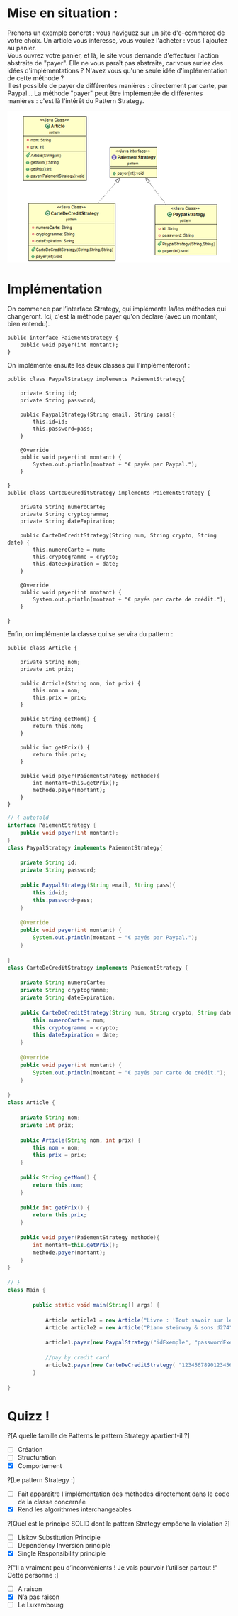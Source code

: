 # Mise en situation :

Prenons un exemple concret : vous naviguez sur un site d'e-commerce de votre choix. Un article vous intéresse, vous voulez l'acheter : vous l'ajoutez au panier.  
Vous ouvrez votre panier, et là, le site vous demande d'effectuer l'action abstraite de "payer". Elle ne vous paraît pas abstraite, car vous auriez des idées d'implémentations ? N'avez vous qu'une seule idée d'implémentation de cette méthode ?  
Il est possible de payer de différentes manières : directement par carte, par Paypal...
La méthode "payer" peut être implémentée de différentes manières : c'est là l'intérêt du Pattern Strategy.

![UML Diagram](https://raw.githubusercontent.com/Lhudram/DesignPattern_Strategy/master/UML_Exemple.png)

# Implémentation

On commence par l’interface Strategy, qui implémente la/les méthodes qui changeront. Ici, c'est la méthode payer qu'on déclare (avec un montant, bien entendu).

	public interface PaiementStrategy {
		public void payer(int montant);
	}

On implémente ensuite les deux classes qui l'implémenteront :

	public class PaypalStrategy implements PaiementStrategy{
	
		private String id;
		private String password;
	
		public PaypalStrategy(String email, String pass){
			this.id=id;
			this.password=pass;
		}
	
		@Override
		public void payer(int montant) {
			System.out.println(montant + "€ payés par Paypal.");
		}

	}
	public class CarteDeCreditStrategy implements PaiementStrategy {

		private String numeroCarte;
		private String cryptogramme;
		private String dateExpiration;

		public CarteDeCreditStrategy(String num, String crypto, String date) {
			this.numeroCarte = num;
			this.cryptogramme = crypto;
			this.dateExpiration = date;
		}
	
		@Override
		public void payer(int montant) {
			System.out.println(montant + "€ payés par carte de crédit.");
		}

	}
	
Enfin, on implémente la classe qui se servira du pattern :

	public class Article {

		private String nom;
		private int prix;

		public Article(String nom, int prix) {
			this.nom = nom;
			this.prix = prix;
		}

		public String getNom() {
			return this.nom;
		}

		public int getPrix() {
			return this.prix;
		}
	
		public void payer(PaiementStrategy methode){
			int montant=this.getPrix();
			methode.payer(montant);
		}
	}



```java runnable
// { autofold
interface PaiementStrategy {
	public void payer(int montant);
}
class PaypalStrategy implements PaiementStrategy{
	
	private String id;
	private String password;
	
	public PaypalStrategy(String email, String pass){
		this.id=id;
		this.password=pass;
	}
	
	@Override
	public void payer(int montant) {
		System.out.println(montant + "€ payés par Paypal.");
	}

}
class CarteDeCreditStrategy implements PaiementStrategy {

	private String numeroCarte;
	private String cryptogramme;
	private String dateExpiration;

	public CarteDeCreditStrategy(String num, String crypto, String date) {
		this.numeroCarte = num;
		this.cryptogramme = crypto;
		this.dateExpiration = date;
	}

	@Override
	public void payer(int montant) {
		System.out.println(montant + "€ payés par carte de crédit.");
	}

}
class Article {

	private String nom;
	private int prix;

	public Article(String nom, int prix) {
		this.nom = nom;
		this.prix = prix;
	}

	public String getNom() {
		return this.nom;
	}

	public int getPrix() {
		return this.prix;
	}
	
	public void payer(PaiementStrategy methode){
		int montant=this.getPrix();
		methode.payer(montant);
	}
}

// }
class Main {

		public static void main(String[] args) {
			
			Article article1 = new Article("Livre : 'Tout savoir sur le pattern Strategy'",25);
			Article article2 = new Article("Piano steinway & sons d274",155690);
			
			article1.payer(new PaypalStrategy("idExemple", "passwordExemple"));
			
			//pay by credit card
			article2.payer(new CarteDeCreditStrategy( "1234567890123456", "786", "12/15"));
		}

}

```

# Quizz !

?[A quelle famille de Patterns le pattern Strategy apartient-il ?]
-[ ] Création
-[ ] Structuration
-[x] Comportement

?[Le pattern Strategy :]
-[ ] Fait apparaître l'implémentation des méthodes directement dans le code de la classe concernée
-[X] Rend les algorithmes interchangeables

?[Quel est le principe SOLID dont le pattern Strategy empêche la violation ?]
-[ ] Liskov Substitution Principle
-[ ] Dependency Inversion principle
-[X] Single Responsibility principle

?["Il a vraiment peu d’inconvénients ! Je vais pourvoir l’utiliser partout !"
Cette personne :]
-[ ] A raison
-[X] N’a pas raison
-[ ] Le Luxembourg
